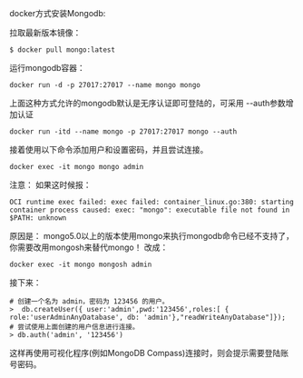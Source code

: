 docker方式安装Mongodb:

拉取最新版本镜像：
```
$ docker pull mongo:latest
```
运行mongodb容器：
```
docker run -d -p 27017:27017 --name mongo mongo
```
上面这种方式允许的mongodb默认是无序认证即可登陆的，可采用 --auth参数增加认证
```
docker run -itd --name mongo -p 27017:27017 mongo --auth
```
接着使用以下命令添加用户和设置密码，并且尝试连接。
```
docker exec -it mongo mongo admin
```
注意：
如果这时候报：
```
OCI runtime exec failed: exec failed: container_linux.go:380: starting container process caused: exec: "mongo": executable file not found in $PATH: unknown
```
原因是：
mongo5.0以上的版本使用mongo来执行mongodb命令已经不支持了，你需要改用mongosh来替代mongo！
改成：
```
docker exec -it mongo mongosh admin
```
接下来：
```
# 创建一个名为 admin，密码为 123456 的用户。
>  db.createUser({ user:'admin',pwd:'123456',roles:[ { role:'userAdminAnyDatabase', db: 'admin'},"readWriteAnyDatabase"]});
# 尝试使用上面创建的用户信息进行连接。
> db.auth('admin', '123456')
```
这样再使用可视化程序(例如MongoDB Compass)连接时，则会提示需要登陆账号密码。
